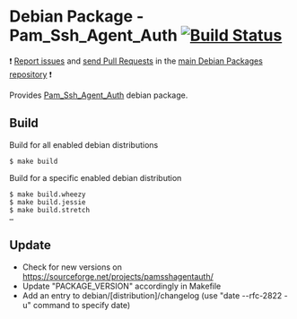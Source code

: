 # Debian Package - Pam_Ssh_Agent_Auth [![Build Status](https://travis-ci.org/manala/debian-package-pam-ssh-agent-auth.svg?branch=master)](https://travis-ci.org/manala/debian-package-pam-ssh-agent-auth)

:exclamation: [Report issues](https://github.com/manala/debian-packages/issues) and [send Pull Requests](https://github.com/manala/debian-packages/pulls) in the [main Debian Packages repository](https://github.com/manala/debian-packages) :exclamation:

Provides [Pam_Ssh_Agent_Auth](http://pamsshagentauth.sourceforge.net/) debian package.

## Build

Build for all enabled debian distributions

```
$ make build
```

Build for a specific enabled debian distribution

```
$ make build.wheezy
$ make build.jessie
$ make build.stretch
…
```

## Update

* Check for new versions on https://sourceforge.net/projects/pamsshagentauth/
* Update "PACKAGE_VERSION" accordingly in Makefile
* Add an entry to debian/[distribution]/changelog (use "date --rfc-2822 -u" command to specify date)
